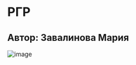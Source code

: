 # РГР 
## Автор: Завалинова Мария
![image](https://img.freepik.com/premium-photo/cute-cat-in-eyeglasses-looking-in-laptop-generative-ai_935589-2195.jpg)
